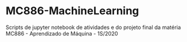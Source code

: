# MC886-MachineLearning
Scripts de jupyter notebook de atividades e do projeto final da matéria MC886 - Aprendizado de Máquina - 1S/2020
